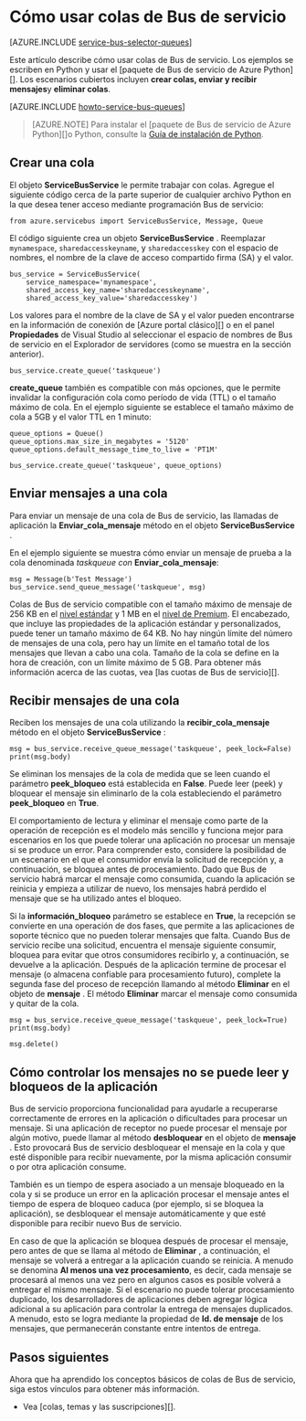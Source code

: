 <properties 
    pageTitle="Cómo usar colas de Bus de servicio con Python | Microsoft Azure" 
    description="Obtenga información sobre cómo usar colas de Bus de servicio de Azure de Python." 
    services="service-bus" 
    documentationCenter="python" 
    authors="sethmanheim" 
    manager="timlt" 
    editor=""/>

<tags 
    ms.service="service-bus" 
    ms.workload="na" 
    ms.tgt_pltfrm="na" 
    ms.devlang="python" 
    ms.topic="article" 
    ms.date="09/21/2016" 
    ms.author="sethm;lmazuel"/>


# <a name="how-to-use-service-bus-queues"></a>Cómo usar colas de Bus de servicio

[AZURE.INCLUDE [service-bus-selector-queues](../../includes/service-bus-selector-queues.md)]

Este artículo describe cómo usar colas de Bus de servicio. Los ejemplos se escriben en Python y usar el [paquete de Bus de servicio de Azure Python][]. Los escenarios cubiertos incluyen **crear colas, enviar y recibir mensajes**y **eliminar colas**.

[AZURE.INCLUDE [howto-service-bus-queues](../../includes/howto-service-bus-queues.md)]

> [AZURE.NOTE] Para instalar el [paquete de Bus de servicio de Azure Python][]o Python, consulte la [Guía de instalación de Python](../python-how-to-install.md).

## <a name="create-a-queue"></a>Crear una cola

El objeto **ServiceBusService** le permite trabajar con colas. Agregue el siguiente código cerca de la parte superior de cualquier archivo Python en la que desea tener acceso mediante programación Bus de servicio:

```
from azure.servicebus import ServiceBusService, Message, Queue
```

El código siguiente crea un objeto **ServiceBusService** . Reemplazar `mynamespace`, `sharedaccesskeyname`, y `sharedaccesskey` con el espacio de nombres, el nombre de la clave de acceso compartido firma (SA) y el valor.

```
bus_service = ServiceBusService(
    service_namespace='mynamespace',
    shared_access_key_name='sharedaccesskeyname',
    shared_access_key_value='sharedaccesskey')
```

Los valores para el nombre de la clave de SA y el valor pueden encontrarse en la información de conexión de [Azure portal clásico][] o en el panel **Propiedades** de Visual Studio al seleccionar el espacio de nombres de Bus de servicio en el Explorador de servidores (como se muestra en la sección anterior).

```
bus_service.create_queue('taskqueue')
```

**create_queue** también es compatible con más opciones, que le permite invalidar la configuración cola como período de vida (TTL) o el tamaño máximo de cola. En el ejemplo siguiente se establece el tamaño máximo de cola a 5GB y el valor TTL en 1 minuto:

```
queue_options = Queue()
queue_options.max_size_in_megabytes = '5120'
queue_options.default_message_time_to_live = 'PT1M'

bus_service.create_queue('taskqueue', queue_options)
```

## <a name="send-messages-to-a-queue"></a>Enviar mensajes a una cola

Para enviar un mensaje de una cola de Bus de servicio, las llamadas de aplicación la **Enviar\_cola\_mensaje** método en el objeto **ServiceBusService** .

En el ejemplo siguiente se muestra cómo enviar un mensaje de prueba a la cola denominada *taskqueue con* **Enviar\_cola\_mensaje**:

```
msg = Message(b'Test Message')
bus_service.send_queue_message('taskqueue', msg)
```

Colas de Bus de servicio compatible con el tamaño máximo de mensaje de 256 KB en el [nivel estándar](service-bus-premium-messaging.md) y 1 MB en el [nivel de Premium](service-bus-premium-messaging.md). El encabezado, que incluye las propiedades de la aplicación estándar y personalizados, puede tener un tamaño máximo de 64 KB. No hay ningún límite del número de mensajes de una cola, pero hay un límite en el tamaño total de los mensajes que llevan a cabo una cola. Tamaño de la cola se define en la hora de creación, con un límite máximo de 5 GB. Para obtener más información acerca de las cuotas, vea [las cuotas de Bus de servicio][].

## <a name="receive-messages-from-a-queue"></a>Recibir mensajes de una cola

Reciben los mensajes de una cola utilizando la **recibir\_cola\_mensaje** método en el objeto **ServiceBusService** :

```
msg = bus_service.receive_queue_message('taskqueue', peek_lock=False)
print(msg.body)
```

Se eliminan los mensajes de la cola de medida que se leen cuando el parámetro **peek\_bloqueo** está establecida en **False**. Puede leer (peek) y bloquear el mensaje sin eliminarlo de la cola estableciendo el parámetro **peek\_bloqueo** en **True**.

El comportamiento de lectura y eliminar el mensaje como parte de la operación de recepción es el modelo más sencillo y funciona mejor para escenarios en los que puede tolerar una aplicación no procesar un mensaje si se produce un error. Para comprender esto, considere la posibilidad de un escenario en el que el consumidor envía la solicitud de recepción y, a continuación, se bloquea antes de procesamiento. Dado que Bus de servicio habrá marcar el mensaje como consumida, cuando la aplicación se reinicia y empieza a utilizar de nuevo, los mensajes habrá perdido el mensaje que se ha utilizado antes el bloqueo.

Si la **información\_bloqueo** parámetro se establece en **True**, la recepción se convierte en una operación de dos fases, que permite a las aplicaciones de soporte técnico que no pueden tolerar mensajes que falta. Cuando Bus de servicio recibe una solicitud, encuentra el mensaje siguiente consumir, bloquea para evitar que otros consumidores recibirlo y, a continuación, se devuelve a la aplicación. Después de la aplicación termine de procesar el mensaje (o almacena confiable para procesamiento futuro), complete la segunda fase del proceso de recepción llamando al método **Eliminar** en el objeto de **mensaje** . El método **Eliminar** marcar el mensaje como consumida y quitar de la cola.

```
msg = bus_service.receive_queue_message('taskqueue', peek_lock=True)
print(msg.body)

msg.delete()
```

## <a name="how-to-handle-application-crashes-and-unreadable-messages"></a>Cómo controlar los mensajes no se puede leer y bloqueos de la aplicación

Bus de servicio proporciona funcionalidad para ayudarle a recuperarse correctamente de errores en la aplicación o dificultades para procesar un mensaje. Si una aplicación de receptor no puede procesar el mensaje por algún motivo, puede llamar al método **desbloquear** en el objeto de **mensaje** . Esto provocará Bus de servicio desbloquear el mensaje en la cola y que esté disponible para recibir nuevamente, por la misma aplicación consumir o por otra aplicación consume.

También es un tiempo de espera asociado a un mensaje bloqueado en la cola y si se produce un error en la aplicación procesar el mensaje antes el tiempo de espera de bloqueo caduca (por ejemplo, si se bloquea la aplicación), se desbloquear el mensaje automáticamente y que esté disponible para recibir nuevo Bus de servicio.

En caso de que la aplicación se bloquea después de procesar el mensaje, pero antes de que se llama al método de **Eliminar** , a continuación, el mensaje se volverá a entregar a la aplicación cuando se reinicia. A menudo se denomina **Al menos una vez procesamiento**, es decir, cada mensaje se procesará al menos una vez pero en algunos casos es posible volverá a entregar el mismo mensaje. Si el escenario no puede tolerar procesamiento duplicado, los desarrolladores de aplicaciones deben agregar lógica adicional a su aplicación para controlar la entrega de mensajes duplicados. A menudo, esto se logra mediante la propiedad de **Id. de mensaje** de los mensajes, que permanecerán constante entre intentos de entrega.

## <a name="next-steps"></a>Pasos siguientes

Ahora que ha aprendido los conceptos básicos de colas de Bus de servicio, siga estos vínculos para obtener más información.

-   Vea [colas, temas y las suscripciones][].

[Portal de clásico de Azure]: https://manage.windowsazure.com
[Paquete de Python Bus de servicio de Azure]: https://pypi.python.org/pypi/azure-servicebus  
[Colas, temas y suscripciones]: service-bus-queues-topics-subscriptions.md
[Cuotas de Bus de servicio]: service-bus-quotas.md
 
